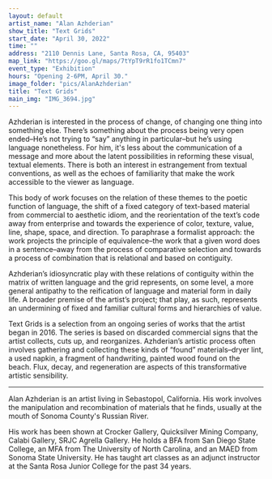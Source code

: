 ```yaml
---
layout: default
artist_name: "Alan Azhderian"
show_title: "Text Grids"
start_date: "April 30, 2022"
time: ""
address: "2110 Dennis Lane, Santa Rosa, CA, 95403"
map_link: "https://goo.gl/maps/7tYpT9rR1fo1TCmn7"
event_type: "Exhibition"
hours: "Opening 2-6PM, April 30."
image_folder: "pics/AlanAzhderian"
title: "Text Grids"
main_img: "IMG_3694.jpg"
---
```

Azhderian is interested in the process of change, of changing one thing into something else. There’s something about the process being very open ended–He’s not trying to “say” anything in particular–but he’s using language nonetheless. For him, it's less about the communication of a message and more about the latent possibilities in reforming these visual, textual elements. There is both an interest in estrangement from textual conventions, as well as the echoes of familiarity that make the work accessible to the viewer as language. 

This body of work focuses on the relation of these themes to the poetic function of language, the shift of a fixed category of text-based material from commercial to aesthetic idiom, and the reorientation of the text’s code away from enterprise and towards the experience of color, texture, value, line, shape, space, and direction. To paraphrase a formalist approach: the work projects the principle of equivalence–the work that a given word does in a sentence–away from the process of comparative selection and towards a process of combination that is relational and based on contiguity.
	
Azhderian’s idiosyncratic play with these relations of contiguity within the matrix of written language and the grid represents, on some level, a more general antipathy to the reification of language and material form in daily life. A broader premise of the artist’s project; that play, as such, represents an undermining of fixed and familiar cultural forms and hierarchies of value.

Text Grids is a selection from an ongoing series of works that the artist began in 2016. The series is based on discarded commercial signs that the artist collects, cuts up, and reorganizes. Azhderian’s artistic process often involves gathering and collecting these kinds of “found” materials–dryer lint, a used napkin, a fragment of handwriting, painted wood found on the beach. Flux, decay, and regeneration are aspects of this transformative artistic sensibility. 

<hr>

Alan Azhderian is an artist living in Sebastopol, California. His work involves the manipulation and recombination of materials that he finds, usually at the mouth of Sonoma County's Russian River. 

His work has been shown at Crocker Gallery, Quicksilver Mining Company, Calabi Gallery, SRJC Agrella Gallery. He holds a BFA from San Diego State College, an MFA from The University of North Carolina, and an MAED from Sonoma State University. He has taught art classes as an adjunct instructor at the Santa Rosa Junior College for the past 34 years.
